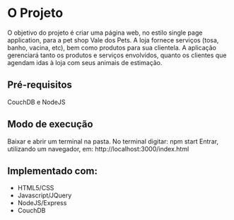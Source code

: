 # O Projeto

O objetivo do projeto é criar uma página web, no estilo single page application, para a pet shop Vale dos Pets. 
A loja fornece serviços (tosa, banho, vacina, etc), bem como produtos para sua clientela. 
A aplicação gerenciará tanto os produtos e serviços envolvidos, quanto os clientes que agendam idas à loja com seus animais de estimação.

## Pré-requisitos

CouchDB e NodeJS

## Modo de execução

Baixar e abrir um terminal na pasta.
No terminal digitar: npm start
Entrar, utilizando um navegador, em: http://localhost:3000/index.html

## Implementado com:

* HTML5/CSS
* Javascript/JQuery
* NodeJS/Express
* CouchDB

